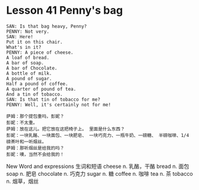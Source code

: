 # Lesson 41 Penny's bag

```
SAN: Is that bag heavy, Penny?
PENNY: Not very.
SAN: Here!
Put it on this chair.
What's in it?
PENNY: A piece of cheese.
A loaf of bread.
A bar of soap.
A bar of Chocolate.
A bottle of milk.
A pound of sugar.
Half a pound of coffee.
A quarter of pound of tea.
And a tin of tobacco.
SAN: Is that tin of tobacco for me?
PENNY: Well, it's certainly not for me!

萨姆：那个提包重吗，彭妮？
彭妮：不太重。
萨姆：放在这儿。把它放在这把椅子上。 里面是什么东西？
彭妮：一块乳酪、一块面包、一块肥皂、 一块巧克力、一瓶牛奶、一磅糖、 半磅咖啡、1/4 磅茶叶和一听烟丝。
萨姆：那听烟丝是给我的吗？
彭妮：噢，当然不会给我的！
```


New Word and expressions 生词和短语
cheese
n. 乳酪，干酪
bread
n. 面包
soap
n. 肥皂
chocolate
n. 巧克力
sugar
n. 糖
coffee
n. 咖啡
tea
n. 茶
tobacco
n. 烟草，烟丝

